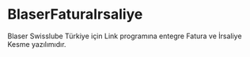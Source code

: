 # BlaserFaturaIrsaliye
Blaser Swisslube Türkiye için Link programına entegre Fatura ve İrsaliye Kesme yazılımıdır.
